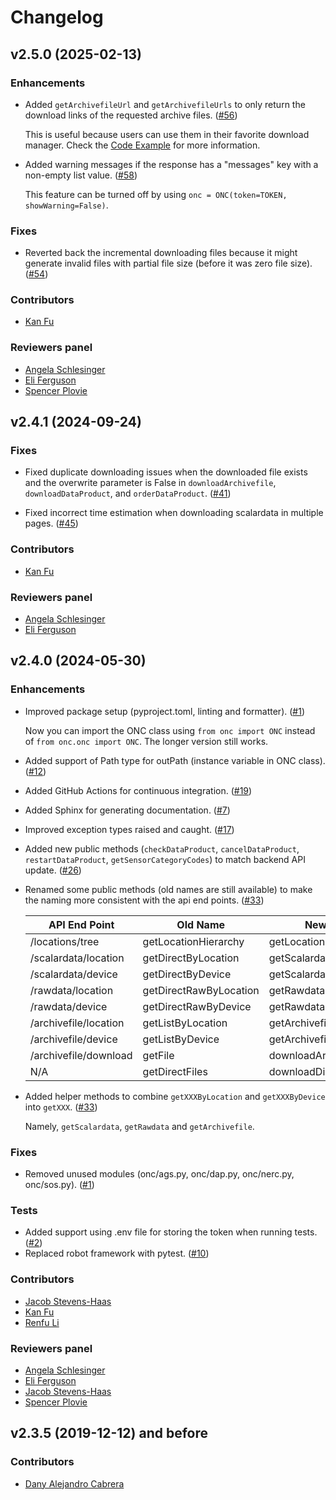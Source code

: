 # Changelog

## v2.5.0 (2025-02-13)

### Enhancements

- Added `getArchivefileUrl` and `getArchivefileUrls` to only return the download links of
  the requested archive files.
  ([#56](https://github.com/OceanNetworksCanada/api-python-client/issues/56))

  This is useful because users can use them in their favorite download manager.
  Check the [Code Example](https://oceannetworkscanada.github.io/api-python-client/Code_Examples/Download_Archived_Files.html#download-archived-files-using-a-download-manager)
  for more information.

- Added warning messages if the response has a "messages" key with a non-empty list value.
  ([#58](https://github.com/OceanNetworksCanada/api-python-client/pull/58))

  This feature can be turned off by using `onc = ONC(token=TOKEN, showWarning=False)`.

### Fixes

- Reverted back the incremental downloading files because it might generate invalid files
  with partial file size (before it was zero file size).
  ([#54](https://github.com/OceanNetworksCanada/api-python-client/issues/54))

### Contributors

- [Kan Fu](https://github.com/kan-fu)

### Reviewers panel

- [Angela Schlesinger](https://github.com/aschlesin)
- [Eli Ferguson](https://github.com/eliferguson)
- [Spencer Plovie](https://github.com/spencerwplovie)

## v2.4.1 (2024-09-24)

### Fixes

- Fixed duplicate downloading issues when the downloaded file exists and the overwrite parameter is False
  in `downloadArchivefile`, `downloadDataProduct`, and `orderDataProduct`.
  ([#41](https://github.com/OceanNetworksCanada/api-python-client/issues/41))

- Fixed incorrect time estimation when downloading scalardata in multiple pages.
  ([#45](https://github.com/OceanNetworksCanada/api-python-client/issues/45))

### Contributors

- [Kan Fu](https://github.com/kan-fu)

### Reviewers panel

- [Angela Schlesinger](https://github.com/aschlesin)
- [Eli Ferguson](https://github.com/eliferguson)

## v2.4.0 (2024-05-30)

### Enhancements

- Improved package setup (pyproject.toml, linting and formatter).
  ([#1](https://github.com/OceanNetworksCanada/api-python-client/issues/1))

  Now you can import the ONC class using `from onc import ONC` instead of `from onc.onc import ONC`.
  The longer version still works.

- Added support of Path type for outPath (instance variable in ONC class).
  ([#12](https://github.com/OceanNetworksCanada/api-python-client/issues/12))
- Added GitHub Actions for continuous integration.
  ([#19](https://github.com/OceanNetworksCanada/api-python-client/issues/19))
- Added Sphinx for generating documentation.
  ([#7](https://github.com/OceanNetworksCanada/api-python-client/issues/7))
- Improved exception types raised and caught.
  ([#17](https://github.com/OceanNetworksCanada/api-python-client/issues/17))
- Added new public methods (`checkDataProduct`, `cancelDataProduct`, `restartDataProduct`, `getSensorCategoryCodes`) to match backend API update.
  ([#26](https://github.com/OceanNetworksCanada/api-python-client/issues/26))
- Renamed some public methods (old names are still available) to make the naming more consistent with the api end points.
  ([#33](https://github.com/OceanNetworksCanada/api-python-client/issues/33))

  | API End Point         | Old Name               | New Name                  |
  | --------------------- | ---------------------- | ------------------------- |
  | /locations/tree       | getLocationHierarchy   | getLocationsTree          |
  | /scalardata/location  | getDirectByLocation    | getScalardataByLocation   |
  | /scalardata/device    | getDirectByDevice      | getScalardataByDevice     |
  | /rawdata/location     | getDirectRawByLocation | getRawdataByLocation      |
  | /rawdata/device       | getDirectRawByDevice   | getRawdataByDevice        |
  | /archivefile/location | getListByLocation      | getArchivefileByLocation  |
  | /archivefile/device   | getListByDevice        | getArchivefileByDevice    |
  | /archivefile/download | getFile                | downloadArchivefile       |
  | N/A                   | getDirectFiles         | downloadDirectArchivefile |

- Added helper methods to combine `getXXXByLocation` and `getXXXByDevice` into `getXXX`.
  ([#33](https://github.com/OceanNetworksCanada/api-python-client/issues/33))

  Namely, `getScalardata`, `getRawdata` and `getArchivefile`.

### Fixes

- Removed unused modules (onc/ags.py, onc/dap.py, onc/nerc.py, onc/sos.py).
  ([#1](https://github.com/OceanNetworksCanada/api-python-client/issues/1))

### Tests

- Added support using .env file for storing the token when running tests.
  ([#2](https://github.com/OceanNetworksCanada/api-python-client/issues/2))
- Replaced robot framework with pytest.
  ([#10](https://github.com/OceanNetworksCanada/api-python-client/issues/10))

### Contributors

- [Jacob Stevens-Haas](https://github.com/Jacob-Stevens-Haas)
- [Kan Fu](https://github.com/kan-fu)
- [Renfu Li](https://github.com/Renfu-Li)

### Reviewers panel

- [Angela Schlesinger](https://github.com/aschlesin)
- [Eli Ferguson](https://github.com/eliferguson)
- [Jacob Stevens-Haas](https://github.com/Jacob-Stevens-Haas)
- [Spencer Plovie](https://github.com/spencerwplovie)

## v2.3.5 (2019-12-12) and before

### Contributors

- [Dany Alejandro Cabrera](https://github.com/danyalejandro)
